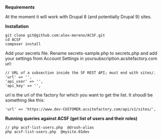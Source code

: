 
**Requirements**

At the moment it will work with Drupal 8 (and potentially Drupal 9) sites.

**Installation**

```
git clone git@github.com:alex-moreno/ACSF.git
cd ACSF
composer install
```

Add your secrets file. Rename secrets-sample.php to secrets.php and add your settings from Account Settings in yoursubscription.acsitefactory.com url:

```
// URL of a subsection inside the SF REST API; must end with sites/.
'url' => '',
'api_user' => '',
'api_key' => '',
```

url is the url of the factory for which you want to get the list. It shoudl be something like this:

```
'url' => 'https://www.dev-CUSTOMER.acsitefactory.com/api/v1/sites/',
```

**Running queries against ACSF (get list of users and their roles)**

```
// php acsf-list-users.php  @drush-alias
php acsf-list-users.php  @mysite.01dev
```
